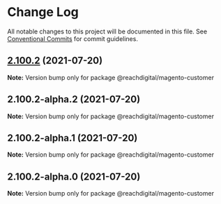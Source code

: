 # Change Log

All notable changes to this project will be documented in this file.
See [Conventional Commits](https://conventionalcommits.org) for commit guidelines.

## [2.100.2](https://github.com/ho-nl/m2-pwa/compare/@reachdigital/magento-customer@2.100.2-alpha.2...@reachdigital/magento-customer@2.100.2) (2021-07-20)

**Note:** Version bump only for package @reachdigital/magento-customer





## 2.100.2-alpha.2 (2021-07-20)

**Note:** Version bump only for package @reachdigital/magento-customer





## 2.100.2-alpha.1 (2021-07-20)

**Note:** Version bump only for package @reachdigital/magento-customer





## 2.100.2-alpha.0 (2021-07-20)

**Note:** Version bump only for package @reachdigital/magento-customer
